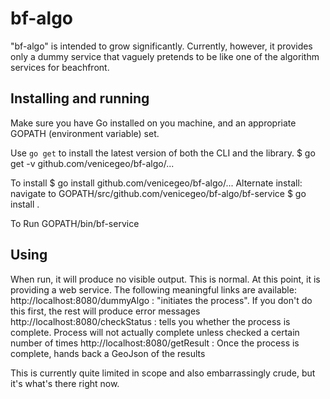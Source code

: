 # bf-algo

"bf-algo" is intended to grow significantly.  Currently, however, it provides only a dummy service that vaguely pretends to be like one of the algorithm services for beachfront.

## Installing and running

Make sure you have Go installed on you machine, and an appropriate GOPATH (environment variable) set.

Use `go get` to install the latest version of both the CLI and the library.
	$ go get -v github.com/venicegeo/bf-algo/...

To install
	$ go install github.com/venicegeo/bf-algo/...
Alternate install:
	navigate to GOPATH/src/github.com/venicegeo/bf-algo/bf-service
	$ go install .

To Run
	GOPATH/bin/bf-service

## Using

When run, it will produce no visible output.  This is normal.  At this point, it is providing a web service.  The following meaningful links are available:
	http://localhost:8080/dummyAlgo : "initiates the process".  If you don't do this first, the rest will produce error messages
	http://localhost:8080/checkStatus : tells you whether the process is complete.  Process will not actually complete unless checked a certain number of times
	http://localhost:8080/getResult : Once the process is complete, hands back a GeoJson of the results

This is currently quite limited in scope and also embarrassingly crude, but it's what's there right now.